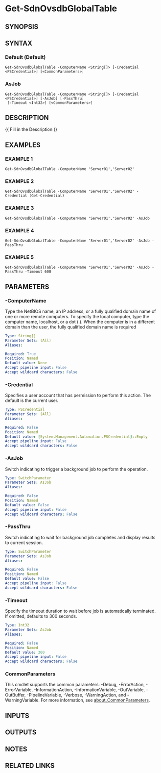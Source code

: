 # Get-SdnOvsdbGlobalTable

## SYNOPSIS

## SYNTAX

### Default (Default)
```
Get-SdnOvsdbGlobalTable -ComputerName <String[]> [-Credential <PSCredential>] [<CommonParameters>]
```

### AsJob
```
Get-SdnOvsdbGlobalTable -ComputerName <String[]> [-Credential <PSCredential>] [-AsJob] [-PassThru]
 [-Timeout <Int32>] [<CommonParameters>]
```

## DESCRIPTION
{{ Fill in the Description }}

## EXAMPLES

### EXAMPLE 1
```
Get-SdnOvsdbGlobalTable -ComputerName 'Server01','Server02'
```

### EXAMPLE 2
```
Get-SdnOvsdbGlobalTable -ComputerName 'Server01','Server02' -Credential (Get-Credential)
```

### EXAMPLE 3
```
Get-SdnOvsdbGlobalTable -ComputerName 'Server01','Server02' -AsJob
```

### EXAMPLE 4
```
Get-SdnOvsdbGlobalTable -ComputerName 'Server01','Server02' -AsJob -PassThru
```

### EXAMPLE 5
```
Get-SdnOvsdbGlobalTable -ComputerName 'Server01','Server02' -AsJob -PassThru -Timeout 600
```

## PARAMETERS

### -ComputerName
Type the NetBIOS name, an IP address, or a fully qualified domain name of one or more remote computers.
To specify the local computer, type the computer name, localhost, or a dot (.).
When the computer is in a different domain than the user, the fully qualified domain name is required

```yaml
Type: String[]
Parameter Sets: (All)
Aliases:

Required: True
Position: Named
Default value: None
Accept pipeline input: False
Accept wildcard characters: False
```

### -Credential
Specifies a user account that has permission to perform this action.
The default is the current user.

```yaml
Type: PSCredential
Parameter Sets: (All)
Aliases:

Required: False
Position: Named
Default value: [System.Management.Automation.PSCredential]::Empty
Accept pipeline input: False
Accept wildcard characters: False
```

### -AsJob
Switch indicating to trigger a background job to perform the operation.

```yaml
Type: SwitchParameter
Parameter Sets: AsJob
Aliases:

Required: False
Position: Named
Default value: False
Accept pipeline input: False
Accept wildcard characters: False
```

### -PassThru
Switch indicating to wait for background job completes and display results to current session.

```yaml
Type: SwitchParameter
Parameter Sets: AsJob
Aliases:

Required: False
Position: Named
Default value: False
Accept pipeline input: False
Accept wildcard characters: False
```

### -Timeout
Specify the timeout duration to wait before job is automatically terminated.
If omitted, defaults to 300 seconds.

```yaml
Type: Int32
Parameter Sets: AsJob
Aliases:

Required: False
Position: Named
Default value: 300
Accept pipeline input: False
Accept wildcard characters: False
```

### CommonParameters
This cmdlet supports the common parameters: -Debug, -ErrorAction, -ErrorVariable, -InformationAction, -InformationVariable, -OutVariable, -OutBuffer, -PipelineVariable, -Verbose, -WarningAction, and -WarningVariable. For more information, see [about_CommonParameters](http://go.microsoft.com/fwlink/?LinkID=113216).

## INPUTS

## OUTPUTS

## NOTES

## RELATED LINKS
